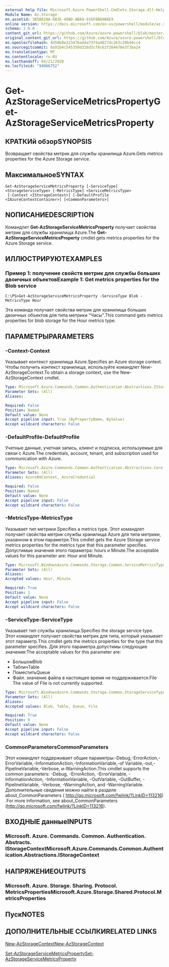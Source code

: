 ```yaml
---
external help file: Microsoft.Azure.PowerShell.Cmdlets.Storage.dll-Help.xml
Module Name: Az.Storage
ms.assetid: 3B5B828A-6B3E-49BD-8BA9-916F8B69B8E9
online version: https://docs.microsoft.com/en-us/powershell/module/az.storage/get-azstorageservicemetricsproperty
schema: 2.0.0
content_git_url: https://github.com/Azure/azure-powershell/blob/master/src/Storage/Storage.Management/help/Get-AzStorageServiceMetricsProperty.md
original_content_git_url: https://github.com/Azure/azure-powershell/blob/master/src/Storage/Storage.Management/help/Get-AzStorageServiceMetricsProperty.md
ms.openlocfilehash: 4d58b8e323476adda73f4a4827dc263c20bd4cc4
ms.sourcegitcommit: 6a91b4c545350d316d3cf8c62f384478e3f3ba24
ms.translationtype: MT
ms.contentlocale: ru-RU
ms.lasthandoff: 04/21/2020
ms.locfileid: "94066752"
---
```

# <span data-ttu-id="de6a8-101">Get-AzStorageServiceMetricsProperty</span><span class="sxs-lookup"><span data-stu-id="de6a8-101">Get-AzStorageServiceMetricsProperty</span></span>

## <span data-ttu-id="de6a8-102">КРАТКИй обзор</span><span class="sxs-lookup"><span data-stu-id="de6a8-102">SYNOPSIS</span></span>
<span data-ttu-id="de6a8-103">Возвращает свойства метрик для службы хранилища Azure.</span><span class="sxs-lookup"><span data-stu-id="de6a8-103">Gets metrics properties for the Azure Storage service.</span></span>

## <span data-ttu-id="de6a8-104">Максимальное</span><span class="sxs-lookup"><span data-stu-id="de6a8-104">SYNTAX</span></span>

```
Get-AzStorageServiceMetricsProperty [-ServiceType] <StorageServiceType> [-MetricsType] <ServiceMetricsType>
 [-Context <IStorageContext>] [-DefaultProfile <IAzureContextContainer>] [<CommonParameters>]
```

## <span data-ttu-id="de6a8-105">NОПИСАНИЕ</span><span class="sxs-lookup"><span data-stu-id="de6a8-105">DESCRIPTION</span></span>
<span data-ttu-id="de6a8-106">Командлет **Get-AzStorageServiceMetricsProperty** получает свойства метрик для службы хранилища Azure.</span><span class="sxs-lookup"><span data-stu-id="de6a8-106">The **Get-AzStorageServiceMetricsProperty** cmdlet gets metrics properties for the Azure Storage service.</span></span>

## <span data-ttu-id="de6a8-107">ИЛЛЮСТРИРУЮТ</span><span class="sxs-lookup"><span data-stu-id="de6a8-107">EXAMPLES</span></span>

### <span data-ttu-id="de6a8-108">Пример 1: получение свойств метрик для службы больших двоичных объектов</span><span class="sxs-lookup"><span data-stu-id="de6a8-108">Example 1: Get metrics properties for the Blob service</span></span>
```
C:\PS>Get-AzStorageServiceMetricsProperty -ServiceType Blob -MetricsType Hour
```

<span data-ttu-id="de6a8-109">Эта команда получает свойства метрик для хранилища больших двоичных объектов для типа метрики "Часы".</span><span class="sxs-lookup"><span data-stu-id="de6a8-109">This command gets metrics properties for blob storage for the Hour metrics type.</span></span>

## <span data-ttu-id="de6a8-110">ПАРАМЕТРЫ</span><span class="sxs-lookup"><span data-stu-id="de6a8-110">PARAMETERS</span></span>

### <span data-ttu-id="de6a8-111">-Context</span><span class="sxs-lookup"><span data-stu-id="de6a8-111">-Context</span></span>
<span data-ttu-id="de6a8-112">Указывает контекст хранилища Azure.</span><span class="sxs-lookup"><span data-stu-id="de6a8-112">Specifies an Azure storage context.</span></span>
<span data-ttu-id="de6a8-113">Чтобы получить контекст хранилища, используйте командлет New-AzStorageContext.</span><span class="sxs-lookup"><span data-stu-id="de6a8-113">To obtain a storage context, use the New-AzStorageContext cmdlet.</span></span>

```yaml
Type: Microsoft.Azure.Commands.Common.Authentication.Abstractions.IStorageContext
Parameter Sets: (All)
Aliases:

Required: False
Position: Named
Default value: None
Accept pipeline input: True (ByPropertyName, ByValue)
Accept wildcard characters: False
```

### <span data-ttu-id="de6a8-114">-DefaultProfile</span><span class="sxs-lookup"><span data-stu-id="de6a8-114">-DefaultProfile</span></span>
<span data-ttu-id="de6a8-115">Учетные данные, учетная запись, клиент и подписка, используемые для связи с Azure.</span><span class="sxs-lookup"><span data-stu-id="de6a8-115">The credentials, account, tenant, and subscription used for communication with Azure.</span></span>

```yaml
Type: Microsoft.Azure.Commands.Common.Authentication.Abstractions.Core.IAzureContextContainer
Parameter Sets: (All)
Aliases: AzureRmContext, AzureCredential

Required: False
Position: Named
Default value: None
Accept pipeline input: False
Accept wildcard characters: False
```

### <span data-ttu-id="de6a8-116">-MetricsType</span><span class="sxs-lookup"><span data-stu-id="de6a8-116">-MetricsType</span></span>
<span data-ttu-id="de6a8-117">Указывает тип метрики.</span><span class="sxs-lookup"><span data-stu-id="de6a8-117">Specifies a metrics type.</span></span>
<span data-ttu-id="de6a8-118">Этот командлет получает свойства метрик службы хранилища Azure для типа метрики, указанном в этом параметре.</span><span class="sxs-lookup"><span data-stu-id="de6a8-118">This cmdlet gets the Azure Storage service metrics properties for the metrics type that this parameter specifies.</span></span>
<span data-ttu-id="de6a8-119">Допустимые значения этого параметра: hours и Minute.</span><span class="sxs-lookup"><span data-stu-id="de6a8-119">The acceptable values for this parameter are: Hour and Minute.</span></span>

```yaml
Type: Microsoft.WindowsAzure.Commands.Storage.Common.ServiceMetricsType
Parameter Sets: (All)
Aliases:
Accepted values: Hour, Minute

Required: True
Position: 1
Default value: None
Accept pipeline input: False
Accept wildcard characters: False
```

### <span data-ttu-id="de6a8-120">-ServiceType</span><span class="sxs-lookup"><span data-stu-id="de6a8-120">-ServiceType</span></span>
<span data-ttu-id="de6a8-121">Указывает тип службы хранилища.</span><span class="sxs-lookup"><span data-stu-id="de6a8-121">Specifies the storage service type.</span></span>
<span data-ttu-id="de6a8-122">Этот командлет получает свойства метрик для типа, который указывает этот параметр.</span><span class="sxs-lookup"><span data-stu-id="de6a8-122">This cmdlet gets the metrics properties for the type that this parameter specifies.</span></span>
<span data-ttu-id="de6a8-123">Для этого параметра допустимы следующие значения:</span><span class="sxs-lookup"><span data-stu-id="de6a8-123">The acceptable values for this parameter are:</span></span>
- <span data-ttu-id="de6a8-124">Большом</span><span class="sxs-lookup"><span data-stu-id="de6a8-124">Blob</span></span> 
- <span data-ttu-id="de6a8-125">Таблич</span><span class="sxs-lookup"><span data-stu-id="de6a8-125">Table</span></span>
- <span data-ttu-id="de6a8-126">Поместить</span><span class="sxs-lookup"><span data-stu-id="de6a8-126">Queue</span></span>
- <span data-ttu-id="de6a8-127">Файл. значение файла в настоящее время не поддерживается.</span><span class="sxs-lookup"><span data-stu-id="de6a8-127">File The value of File is not currently supported.</span></span>

```yaml
Type: Microsoft.WindowsAzure.Commands.Storage.Common.StorageServiceType
Parameter Sets: (All)
Aliases:
Accepted values: Blob, Table, Queue, File

Required: True
Position: 0
Default value: None
Accept pipeline input: False
Accept wildcard characters: False
```

### <span data-ttu-id="de6a8-128">CommonParameters</span><span class="sxs-lookup"><span data-stu-id="de6a8-128">CommonParameters</span></span>
<span data-ttu-id="de6a8-129">Этот командлет поддерживает общие параметры:-Debug,-ErrorAction,-ErrorVariable,-InformationAction,-InformationVariable,-of Variable,-out,-PipelineVariable,-Verbose, и-WarningAction.</span><span class="sxs-lookup"><span data-stu-id="de6a8-129">This cmdlet supports the common parameters: -Debug, -ErrorAction, -ErrorVariable, -InformationAction, -InformationVariable, -OutVariable, -OutBuffer, -PipelineVariable, -Verbose, -WarningAction, and -WarningVariable.</span></span> <span data-ttu-id="de6a8-130">Дополнительные сведения можно найти в разделе about_CommonParameters ( http://go.microsoft.com/fwlink/?LinkID=113216) .</span><span class="sxs-lookup"><span data-stu-id="de6a8-130">For more information, see about_CommonParameters (http://go.microsoft.com/fwlink/?LinkID=113216).</span></span>

## <span data-ttu-id="de6a8-131">ВХОДНЫЕ данные</span><span class="sxs-lookup"><span data-stu-id="de6a8-131">INPUTS</span></span>

### <span data-ttu-id="de6a8-132">Microsoft. Azure. Commands. Common. Authentication. Abstracts. IStorageContext</span><span class="sxs-lookup"><span data-stu-id="de6a8-132">Microsoft.Azure.Commands.Common.Authentication.Abstractions.IStorageContext</span></span>

## <span data-ttu-id="de6a8-133">НАПРЯЖЕНИЕ</span><span class="sxs-lookup"><span data-stu-id="de6a8-133">OUTPUTS</span></span>

### <span data-ttu-id="de6a8-134">Microsoft. Azure. Storage. Sharing. Protocol. MetricsProperties</span><span class="sxs-lookup"><span data-stu-id="de6a8-134">Microsoft.Azure.Storage.Shared.Protocol.MetricsProperties</span></span>

## <span data-ttu-id="de6a8-135">Пуск</span><span class="sxs-lookup"><span data-stu-id="de6a8-135">NOTES</span></span>

## <span data-ttu-id="de6a8-136">ДОПОЛНИТЕЛЬНЫЕ ССЫЛКИ</span><span class="sxs-lookup"><span data-stu-id="de6a8-136">RELATED LINKS</span></span>

[<span data-ttu-id="de6a8-137">New-AzStorageContext</span><span class="sxs-lookup"><span data-stu-id="de6a8-137">New-AzStorageContext</span></span>](./New-AzStorageContext.md)

[<span data-ttu-id="de6a8-138">Set-AzStorageServiceMetricsProperty</span><span class="sxs-lookup"><span data-stu-id="de6a8-138">Set-AzStorageServiceMetricsProperty</span></span>](./Set-AzStorageServiceMetricsProperty.md)


